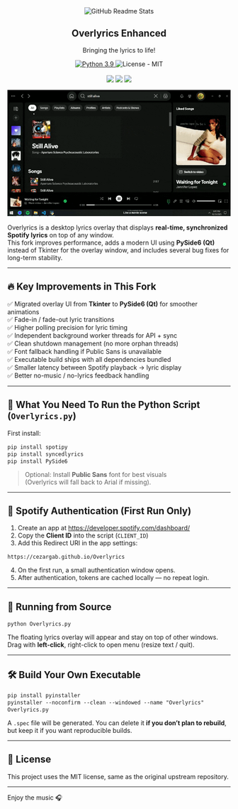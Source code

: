 <p align="center">
 <img width="400px" src="Logos/main-logo.png" align="center" alt="GitHub Readme Stats" />
 <h2 align="center">Overlyrics Enhanced</h2>
 <p align="center">Bringing the lyrics to life!</p>
</p>
  <p align="center">
    <a href="https://www.python.org">
      <img alt="Python 3.9" src="https://img.shields.io/badge/Python-3.9-3776AB.svg?style=flat&logo=python&logoColor=white" />
    </a>
    <a>
      <img alt="License - MIT" src="https://img.shields.io/badge/License-MIT-yellow.svg" />
    </a>
    <br />
    <br />
    <a>
      <img src="https://img.shields.io/badge/Spotify-1ED760?&style=for-the-badge&logo=spotify&logoColor=white"/>
    </a>
    <a>
      <img src="https://img.shields.io/badge/Python-FFD43B?style=for-the-badge&logo=python&logoColor=blue"/>
    </a>
    <a>
      <img src="https://img.shields.io/badge/GitHub%20Pages-222222?style=for-the-badge&logo=GitHub%20Pages&logoColor=white"/>
    </a>
 <p align="center">
   <a>
      <img src="demo.gif"/>
    </a>
  </p>



Overlyrics is a desktop lyrics overlay that displays **real-time, synchronized Spotify lyrics** on top of any window.  
This fork improves performance, adds a modern UI using **PySide6 (Qt)** instead of Tkinter for the overlay window, and includes several bug fixes for long-term stability.

---

## 🔥 Key Improvements in This Fork

✅ Migrated overlay UI from **Tkinter** to **PySide6 (Qt)** for smoother animations  
✅ Fade-in / fade-out lyric transitions  
✅ Higher polling precision for lyric timing  
✅ Independent background worker threads for API + sync  
✅ Clean shutdown management (no more orphan threads)  
✅ Font fallback handling if Public Sans is unavailable  
✅ Executable build ships with all dependencies bundled  
✅ Smaller latency between Spotify playback → lyric display  
✅ Better no-music / no-lyrics feedback handling

---

## 🧩 What You Need To Run the Python Script (`Overlyrics.py`)

First install:

```
pip install spotipy
pip install syncedlyrics
pip install PySide6
```

> Optional: Install **Public Sans** font for best visuals  
(Overlyrics will fall back to Arial if missing).

---

## 🔑 Spotify Authentication (First Run Only)

1. Create an app at https://developer.spotify.com/dashboard/
2. Copy the **Client ID** into the script (`CLIENT_ID`)
3. Add this Redirect URI in the app settings:

```
https://cezargab.github.io/Overlyrics
```

4. On the first run, a small authentication window opens.
5. After authentication, tokens are cached locally — no repeat login.

---

## 🧪 Running from Source

```
python Overlyrics.py
```

The floating lyrics overlay will appear and stay on top of other windows.  
Drag with **left-click**, right-click to open menu (resize text / quit).

---

## 🛠️ Build Your Own Executable

```
pip install pyinstaller
pyinstaller --noconfirm --clean --windowed --name "Overlyrics" Overlyrics.py
```

A `.spec` file will be generated. You can delete it **if you don’t plan to rebuild**,  
but keep it if you want reproducible builds.

---

## 📜 License

This project uses the MIT license, same as the original upstream repository.

---

Enjoy the music 🎧

